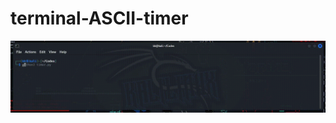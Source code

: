 # terminal-ASCII-timer

![](https://github.com/khesly1903/terminal-ASCII-timer/blob/main/timer.gif)

